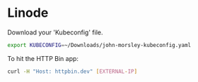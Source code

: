 # Linode

Download your 'Kubeconfig' file.

```bash
export KUBECONFIG=~/Downloads/john-morsley-kubeconfig.yaml
```









To hit the HTTP Bin app:

```bash
curl -H "Host: httpbin.dev" [EXTERNAL-IP]
```